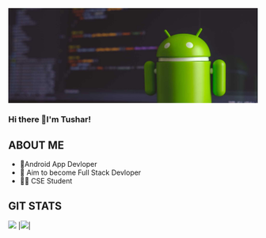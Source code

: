 <img align="center" src="https://raw.githubusercontent.com/TusharB4321/TusharB4321/main/banner.jpg"/>

### Hi there 👋I'm Tushar!

## ABOUT ME

- 📱Android App Devloper
- 🧿 Aim to become Full Stack Devloper
- 👨‍💻 CSE Student

## GIT STATS

<img src="https://github-readme-stats.vercel.app/api?username=TusharB4321&&show_icons=true&count_private=true&theme=radical"/>
|<img src="https://github-readme-streak-stats.herokuapp.com/?user=TusharB4321&theme=radical"/>|




